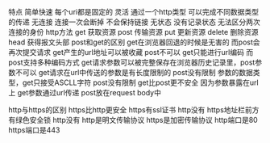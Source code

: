 特点
	简单快速 每个uri都是固定的
	灵活 通过一个http类型 可以完成不同数据类型的传递
	无连接 连接一次会断掉 不会保持链接
	无状态 没有记录状态 无法区分两次连接的身份
http方法
	get	获取资源
	post	传输资源
	put	更新资源
	delete	删除资源
	head	获得报文头部
post和get的区别
	get在浏览器回退的时候是无害的 而post会再次提交请求
	get产生的url地址可以被收藏 post不可以
	get只能进行url编码 而post支持多种编码方式
	get请求参数可以被完整保存在浏览器历史记录里，post参数不可以
	get请求在url中传送的参数是有长度限制的 post没有限制
	参数的数据类型，get只接受ASCLL字符 post没有限制
	get比post更不安全 因为参数暴露在url上
	get参数通过url传递 post放在request body中
	
http与https的区别
	https比http更安全
	https有ssl证书 http没有
	https地址栏前方有绿色安全锁 http没有
	http是明文传输协议 https是加密传输协议
	http端口是80 https端口是443
	